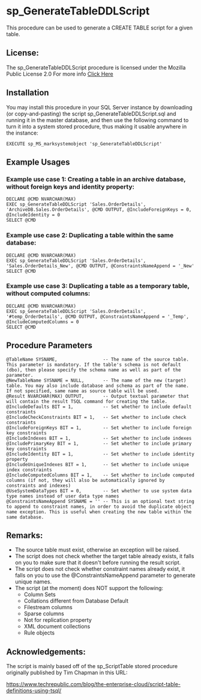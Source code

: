 # sp_GenerateTableDDLScript

This procedure can be used to generate a CREATE TABLE script for a given table.

## License:

The sp_GenerateTableDDLScript procedure is licensed under the Mozilla Public License 2.0
For more info [Click Here](https://github.com/EitanBlumin/sp_GenerateTableDDLScript/blob/master/LICENSE)

## Installation

You may install this procedure in your SQL Server instance by downloading (or copy-and-pasting) the script sp_GenerateTableDDLScript.sql and running it in the master database, and then use the following command to turn it into a system stored procedure, thus making it usable anywhere in the instance:

`EXECUTE sp_MS_marksystemobject 'sp_GenerateTableDDLScript'`

## Example Usages

### Example use case 1: Creating a table in an archive database, without foreign keys and identity property:

```
DECLARE @CMD NVARCHAR(MAX)
EXEC sp_GenerateTableDDLScript 'Sales.OrderDetails', 'ArchiveDB.Sales.OrderDetails', @CMD OUTPUT, @IncludeForeignKeys = 0, @IncludeIdentity = 0
SELECT @CMD
```

### Example use case 2: Duplicating a table within the same database:

```
DECLARE @CMD NVARCHAR(MAX)
EXEC sp_GenerateTableDDLScript 'Sales.OrderDetails', 'Sales.OrderDetails_New', @CMD OUTPUT, @ConstraintsNameAppend = '_New'
SELECT @CMD
```

### Example use case 3: Duplicating a table as a temporary table, without computed columns:

```
DECLARE @CMD NVARCHAR(MAX)
EXEC sp_GenerateTableDDLScript 'Sales.OrderDetails', '#temp_OrderDetails', @CMD OUTPUT, @ConstraintsNameAppend = '_Temp', @IncludeComputedColumns = 0
SELECT @CMD
```

## Procedure Parameters

```
@TableName SYSNAME,					-- The name of the source table. This parameter is mandatory. If the table's schema is not default (dbo), then please specify the schema name as well as part of the parameter.
@NewTableName SYSNAME = NULL,		-- The name of the new (target) table. You may also include database and schema as part of the name. If not specified, same name as source table will be used.
@Result NVARCHAR(MAX) OUTPUT,		-- Output textual parameter that will contain the result TSQL command for creating the table.
@IncludeDefaults BIT = 1,			-- Set whether to include default constraints
@IncludeCheckConstraints BIT = 1,	-- Set whether to include check constraints
@IncludeForeignKeys BIT = 1,		-- Set whether to include foreign key constraints
@IncludeIndexes BIT = 1,			-- Set whether to include indexes
@IncludePrimaryKey BIT = 1,			-- Set whether to include primary key constraints
@IncludeIdentity BIT = 1,			-- Set whether to include identity property
@IncludeUniqueIndexes BIT = 1,		-- Set whether to include unique index constraints
@IncludeComputedColumns BIT = 1,	-- Set whether to include computed columns (if not, they will also be automatically ignored by constraints and indexes)
@UseSystemDataTypes BIT = 0,		-- Set whether to use system data type names instead of user data type names
@ConstraintsNameAppend SYSNAME = ''	-- This is an optional text string to append to constraint names, in order to avoid the duplicate object name exception. This is useful when creating the new table within the same database.
```

## Remarks:

- The source table must exist, otherwise an exception will be raised.
- The script does not check whether the target table already exists,
  it falls on you to make sure that it doesn't before running the result script.
- The script does not check whether constraint names already exist,
  it falls on you to use the @ConstraintsNameAppend parameter to generate unique names.
- The script (at the moment) does NOT support the following:
	- Column Sets
	- Collations different from Database Default
	- Filestream columns
	- Sparse columns
	- Not for replication property
	- XML document collections
  - Rule objects

## Acknowledgements:

The script is mainly based off of the sp_ScriptTable stored procedure originally published by Tim Chapman in this URL:

https://www.techrepublic.com/blog/the-enterprise-cloud/script-table-definitions-using-tsql/

